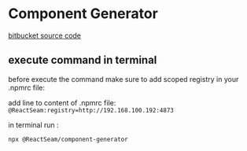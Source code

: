 # Component Generator 

[bitbucket source code](http://vcs.tiddev.com/scm/~ahmadi.k/reactseam-component-generator.git) 


## execute command in terminal 

before execute the command make sure to add scoped registry in your .npmrc file:

add line to content of .npmrc file:  
``
@ReactSeam:registry=http://192.168.100.192:4873
``

in terminal run :

``
npx @ReactSeam/component-generator
``

